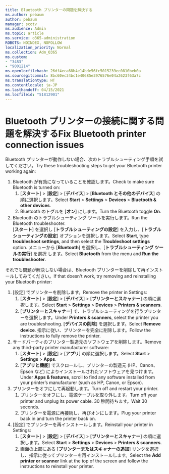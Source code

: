 ```yaml
---
title: Bluetooth プリンターの問題を解決する
ms.author: pebaum
author: pebaum
manager: scotv
ms.audience: Admin
ms.topic: article
ms.service: o365-administration
ROBOTS: NOINDEX, NOFOLLOW
localization_priority: Normal
ms.collection: Adm_O365
ms.custom:
- "3483"
- "9001214"
ms.openlocfilehash: 26df4eca68b4e14bde56fc5015239ec0810beb0a
ms.sourcegitcommit: 8bc60ec34bc1e40685e3976576e04a2623f63a7c
ms.translationtype: HT
ms.contentlocale: ja-JP
ms.lasthandoff: 04/15/2021
ms.locfileid: "51812901"
---
```

# <a name="fix-bluetooth-printer-connection-issues"></a><span data-ttu-id="5b9a8-102">Bluetooth プリンターの接続に関する問題を解決する</span><span class="sxs-lookup"><span data-stu-id="5b9a8-102">Fix Bluetooth printer connection issues</span></span>

<span data-ttu-id="5b9a8-103">Bluetooth プリンターが動作しない場合、次のトラブルシューティング手順を試してください。</span><span class="sxs-lookup"><span data-stu-id="5b9a8-103">Try these troubleshooting steps to get your Bluetooth printer working again:</span></span>


1. <span data-ttu-id="5b9a8-104">Bluetooth が有効になっていることを確認します。</span><span class="sxs-lookup"><span data-stu-id="5b9a8-104">Check to make sure Bluetooth is turned on:</span></span>
    1. <span data-ttu-id="5b9a8-105">[**スタート**]  >  [**設定**]  >  [**デバイス**]  >  [**Bluetooth とその他のデバイス**] の順に選択します。</span><span class="sxs-lookup"><span data-stu-id="5b9a8-105">Select **Start** > **Settings** > **Devices** > **Bluetooth & other devices**.</span></span>
    2. <span data-ttu-id="5b9a8-106">Bluetooth のトグルを [**オン**] にします。</span><span class="sxs-lookup"><span data-stu-id="5b9a8-106">Turn the Bluetooth toggle **On**.</span></span>
2. <span data-ttu-id="5b9a8-p101">Bluetooth のトラブルシューティング ツールを実行します。</span><span class="sxs-lookup"><span data-stu-id="5b9a8-p101">Run the Bluetooth troubleshooter. </span></span><br>
    <span data-ttu-id="5b9a8-108">[**スタート**] を選択し [**トラブルシューティングの設定**] を入力し、[**トラブルシューティングの設定**] オプションを選択します。</span><span class="sxs-lookup"><span data-stu-id="5b9a8-108">Select **Start**, type **troubleshoot settings**, and then select the **Troubleshoot settings** option.</span></span> <span data-ttu-id="5b9a8-109">メニューから [**Bluetooth**] を選択し、[**トラブルシューティング ツールの実行**] を選択 します。</span><span class="sxs-lookup"><span data-stu-id="5b9a8-109">Select **Bluetooth** from the menu and **Run the troubleshooter**.</span></span>

<span data-ttu-id="5b9a8-110">それでも問題が解決しない場合は、Bluetooth プリンターを削除して再インストールしてみてください。</span><span class="sxs-lookup"><span data-stu-id="5b9a8-110">If that doesn't work, try removing and reinstalling your Bluetooth printer:</span></span>

1. <span data-ttu-id="5b9a8-111">[設定] でプリンターを削除します。</span><span class="sxs-lookup"><span data-stu-id="5b9a8-111">Remove the printer in Settings:</span></span>
    1. <span data-ttu-id="5b9a8-112">[**スタート**]  >  [**設定**]  >  [**デバイス**]  >  [**プリンターとスキャナー**] の順に選択します。</span><span class="sxs-lookup"><span data-stu-id="5b9a8-112">Select **Start** > **Settings** > **Devices** > **Printers & scanners**.</span></span>
    2. <span data-ttu-id="5b9a8-113">[**プリンターとスキャナー**] で、トラブルシューティングを行うプリンターを選択します。</span><span class="sxs-lookup"><span data-stu-id="5b9a8-113">Under **Printers & scanners**, select the printer you are troubleshooting.</span></span> <span data-ttu-id="5b9a8-114">[**デバイスの削除**] を選択します。</span><span class="sxs-lookup"><span data-stu-id="5b9a8-114">Select **Remove device**.</span></span> <span data-ttu-id="5b9a8-115">指示に従い、プリンターを完全に削除します。</span><span class="sxs-lookup"><span data-stu-id="5b9a8-115">Follow the instructions to fully remove the printer.</span></span>
2. <span data-ttu-id="5b9a8-116">サードパーティのプリンター製造元のソフトウェアを削除します。</span><span class="sxs-lookup"><span data-stu-id="5b9a8-116">Remove any third-party printer manufacturer software:</span></span>
    1. <span data-ttu-id="5b9a8-117">[**スタート**]  >  [**設定**]  >  [**アプリ**] の順に選択します。</span><span class="sxs-lookup"><span data-stu-id="5b9a8-117">Select **Start** > **Settings** > **Apps**.</span></span>
    2. <span data-ttu-id="5b9a8-118">[**アプリと機能**] でスクロールし、プリンターの製造元 (HP、Canon、Epson など) によりインストールされたソフトウェアを見つけます。</span><span class="sxs-lookup"><span data-stu-id="5b9a8-118">Under **Apps & features**, scroll to find any software installed from your printer’s manufacturer (such as HP, Canon, or Epson).</span></span>
3. <span data-ttu-id="5b9a8-119">プリンターをオフにして再起動します。</span><span class="sxs-lookup"><span data-stu-id="5b9a8-119">Turn off and restart your printer.</span></span>
   1. <span data-ttu-id="5b9a8-120">プリンターをオフにし、電源ケーブルを取り外します。</span><span class="sxs-lookup"><span data-stu-id="5b9a8-120">Turn off your printer and unplug its power cable.</span></span> <span data-ttu-id="5b9a8-121">30 秒間待ちます。</span><span class="sxs-lookup"><span data-stu-id="5b9a8-121">Wait 30 seconds.</span></span> 
   2. <span data-ttu-id="5b9a8-122">プリンターを電源に再接続し、再びオンにします。</span><span class="sxs-lookup"><span data-stu-id="5b9a8-122">Plug your printer back in and turn the printer back on.</span></span>
4. <span data-ttu-id="5b9a8-123">[設定] でプリンターを再インストールします。</span><span class="sxs-lookup"><span data-stu-id="5b9a8-123">Reinstall your printer in Settings:</span></span>
    1. <span data-ttu-id="5b9a8-124">[**スタート**]  >  [**設定**]  >  [**デバイス**]  >  [**プリンターとスキャナー**] の順に選択します。</span><span class="sxs-lookup"><span data-stu-id="5b9a8-124">Select **Start** > **Settings** > **Devices** > **Printers & scanners**.</span></span>
    2. <span data-ttu-id="5b9a8-125">画面の上部にある [**プリンターまたはスキャナーの追加**] リンクを選択し、指示に従ってプリンターを再インストールします。</span><span class="sxs-lookup"><span data-stu-id="5b9a8-125">Select the **Add printer or scanner** link at the top of the screen and follow the instructions to reinstall your printer.</span></span>
